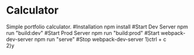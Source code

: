 # Calculator
Simple portfolio calculator.
#Installation
npm install
#Start Dev Server
npm run "build:dev"
#Start Prod Server
npm run "build:prod"
#Start webpack-dev-server
npm run "serve"
#Stop webpack-dev-server
1)ctrl + c   
2)y
